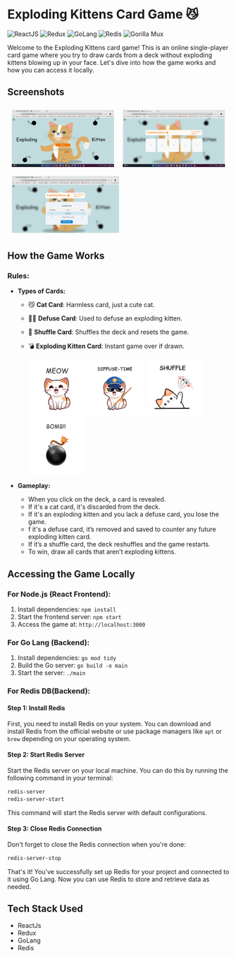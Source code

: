 # Exploding Kittens Card Game 😼


![ReactJS](https://img.shields.io/badge/-ReactJs-61DAFB?logo=react&logoColor=white)
![Redux](https://img.shields.io/badge/-Redux-764ABC?logo=redux&logoColor=white)
![GoLang](https://img.shields.io/badge/-GoLang-00ADD8?logo=go&logoColor=white)
![Redis](https://img.shields.io/badge/-Redis-DC382D?logo=redis&logoColor=white)
![Gorilla Mux](https://img.shields.io/badge/-Gorilla%20Mux-00ADD8?logo=go&logoColor=white)



Welcome to the Exploding Kittens card game! This is an online single-player card game where you try to draw cards from a deck without exploding kittens blowing up in your face. Let's dive into how the game works and how you can access it locally.

## Screenshots

  <div style="display: flex; flex-wrap: wrap; justify-content: space-between;">
    <img src="Screenshots/WelcomePage.png" alt="WelcomePage" style="height: 130px; padding: 10px;">
    <img src="Screenshots/game1.png" alt="gameScreenshot1" style="height: 130px; padding: 10px;">
    <img src="Screenshots/game2.png" alt="gameScreenshot1" style="height: 130px; padding: 10px;">
  </div>

## How the Game Works

### Rules:
- **Types of Cards:**
  - 😼 **Cat Card**: Harmless card, just a cute cat.
  - 🙅‍♂️ **Defuse Card**: Used to defuse an exploding kitten.
  - 🔀 **Shuffle Card**: Shuffles the deck and resets the game.
  - 💣 **Exploding Kitten Card**: Instant game over if drawn.


    <img src="exploding-kittens-frontend/src/assets/cat1.png" alt="cat1" style="height: 130px;">
    <img src="exploding-kittens-frontend/src/assets/cat2.png" alt="cat2" style="height: 130px;">
    <img src="exploding-kittens-frontend/src/assets/cat3.png" alt="cat3" style="height: 130px;">
    <img src="exploding-kittens-frontend/src/assets/cat4.png" alt="cat4" style="height: 130px;">




- **Gameplay:**
  - When you click on the deck, a card is revealed.
  - If it's a cat card, it's discarded from the deck.
  - If it's an exploding kitten and you lack a defuse card, you lose the game.
  - f it's a defuse card, it’s removed and saved to counter any future exploding kitten card.
  - If it’s a shuffle card, the deck reshuffles and the game restarts.
  - To win, draw all cards that aren’t exploding kittens.
## Accessing the Game Locally

### For Node.js (React Frontend):
1. Install dependencies: `npm install`
2. Start the frontend server: `npm start`
3. Access the game at: `http://localhost:3000`

### For Go Lang (Backend):
1. Install dependencies: `go mod tidy`
2. Build the Go server: `go build -o main`
3. Start the server: `./main`

### For Redis DB(Backend):

#### Step 1: Install Redis

First, you need to install Redis on your system. You can download and install Redis from the official website or use package managers like `apt` or `brew` depending on your operating system.

#### Step 2: Start Redis Server

Start the Redis server on your local machine. You can do this by running the following command in your terminal:

```bash
redis-server
redis-server-start
```

This command will start the Redis server with default configurations.


#### Step 3: Close Redis Connection

Don't forget to close the Redis connection when you're done:

```bash
redis-server-stop
```
That's it! You've successfully set up Redis for your project and connected to it using Go Lang. Now you can use Redis to store and retrieve data as needed.


## Tech Stack Used
- ReactJs
- Redux
- GoLang
- Redis
